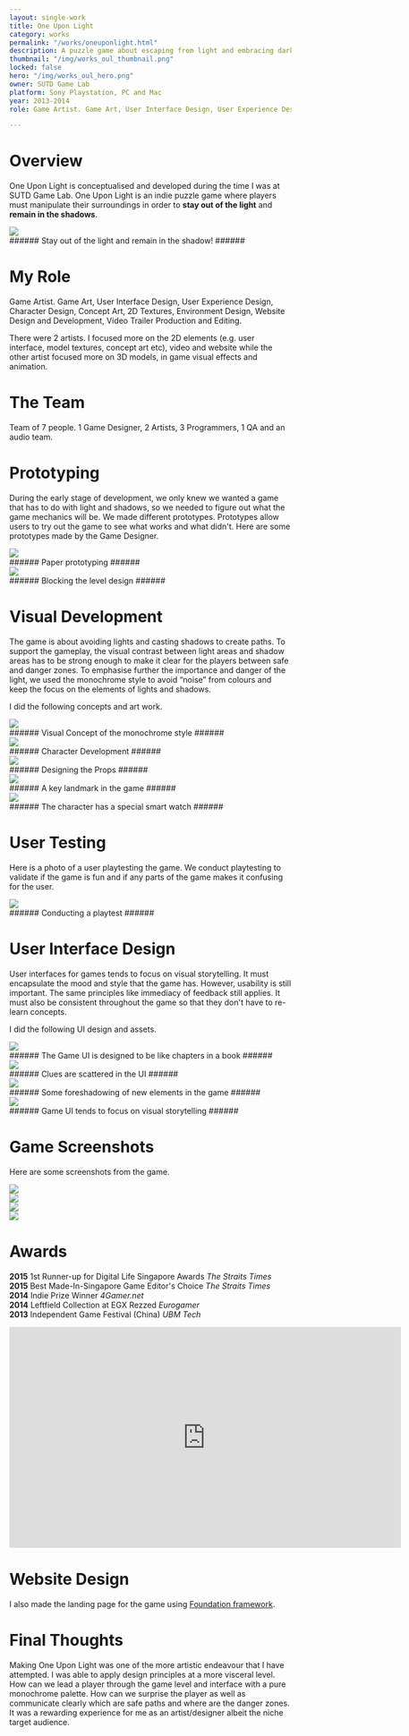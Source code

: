 ```yaml
---
layout: single-work
title: One Upon Light
category: works
permalink: "/works/oneuponlight.html"
description: A puzzle game about escaping from light and embracing darkness.
thumbnail: "/img/works_oul_thumbnail.png"
locked: false
hero: "/img/works_oul_hero.png"
owner: SUTD Game Lab
platform: Sony Playstation, PC and Mac
year: 2013-2014
role: Game Artist. Game Art, User Interface Design, User Experience Design, Character Design, Concept Art, 2D Textures, Environment Design, Website Design and Development, Video Trailer Production and Editing

---
```


# Overview #
One Upon Light is conceptualised and developed during the time I was at SUTD Game Lab. One Upon Light is an indie puzzle game where players must manipulate their surroundings in order to **stay out of the light** and **remain in the shadows**.

<div><img class="inner" src="/img/oul_gamemechanic.gif"></div>  
###### Stay out of the light and remain in the shadow! ######

# My Role #
Game Artist. Game Art, User Interface Design, User Experience Design, Character Design, Concept Art, 2D Textures, Environment Design, Website Design and Development, Video Trailer Production and Editing.

There were 2 artists. I focused more on the 2D elements (e.g. user interface, model textures, concept art etc), video and website while the other artist focused more on 3D models, in game visual effects and animation.

# The Team #
Team of 7 people. 1 Game Designer, 2 Artists, 3 Programmers, 1 QA and an audio team.

# Prototyping #
During the early stage of development, we only knew we wanted a game that has to do with light and shadows, so  we needed to figure out what the game mechanics will be. We made different prototypes. Prototypes allow users to try out the game to see what works and what didn't. Here are some prototypes made by the Game Designer.
<div><img class="inner" src="/img/oul_01_Prototype_GameMechanic.jpg"></div>
###### Paper prototyping ######
<div><img class="inner" src="/img/oul_02_LevelBlocking.jpg"></div>
###### Blocking the level design ######

# Visual Development #
The game is about avoiding lights and casting shadows to create paths. To support the gameplay, the visual contrast between light areas and shadow areas has to be strong enough to make it clear for the players between safe and danger zones. To emphasise further the importance and danger of the light, we used the monochrome style to avoid “noise” from colours and keep the focus on the elements of lights and shadows.

I did the following concepts and art work.

<div><img class="inner" src="/img/oul_01_VisualTone.jpg"></div>
###### Visual Concept of the monochrome style ######
<div><img class="inner" src="/img/oul_02_CharacterBehaviour.jpg"></div>
###### Character Development ######
<div><img class="inner" src="/img/oul_03_EnvironmentProp.jpg"></div>
###### Designing the Props ######
<div><img class="inner" src="/img/oul_04_EnvironmentBlueprint.jpg"></div>
###### A key landmark in the game ######
<div><img class="inner" src="/img/oul_05_DeviceManual.jpg"></div>
###### The character has a special smart watch ######

# User Testing #
Here is a photo of a user playtesting the game. We conduct playtesting to validate if the game is fun and if any parts of the game makes it confusing for the user.
<div><img class="inner" src="/img/oul_06_casualconnecttesting.jpg"></div>
###### Conducting a playtest ######

# User Interface Design #
User interfaces for games tends to focus on visual storytelling. It must encapsulate the mood and style that the game has. However, usability is still important. The same principles like immediacy of feedback still applies. It must also be consistent throughout the game so that they don't have to re-learn concepts.

I did the following UI design and assets.

<div><img class="inner" src="/img/oul_03_Final_MenuUI_MenuUI_Levels.png"></div>
###### The Game UI is designed to be like chapters in a book ######
<div><img class="inner" src="/img/oul_03_Final_MenuUI_Journal_02.png"></div>
###### Clues are scattered in the UI ######
<div><img class="inner" src="/img/oul_03_Final_MenuUI_Journal_07.png"></div>
###### Some foreshadowing of new elements in the game ######
<div><img class="inner" src="/img/oul_03_Final_MenuUI_Journal_17_SciencePapers.png"></div>
###### Game UI tends to focus on visual storytelling ######

# Game Screenshots #
Here are some screenshots from the game.
<div><img class="inner" src="/img/oul_03_Final_GameScreenshot01.png"></div>
<div><img class="inner" src="/img/oul_03_Final_GameScreenshot02.png"></div>
<div><img class="inner" src="/img/oul_03_Final_GameScreenshot03.png"></div>
<div><img class="inner" src="/img/oul_03_Final_GameScreenshot04.png"></div>

# Awards #
  **2015**  1st Runner-up for Digital Life Singapore Awards  *The Straits Times*
  <br/>
  **2015**  Best Made-In-Singapore Game Editor's Choice  *The Straits Times*
<br/>
  **2014**  Indie Prize Winner  *4Gamer.net*
<br/>
  **2014**  Leftfield Collection at EGX Rezzed  *Eurogamer*
<br/>
  **2013**  Independent Game Festival (China)  *UBM Tech*

<div class="container">
<iframe width="700" height="395" src="https://www.youtube.com/embed/ZchVJG9cN7U" frameborder="0" allow="autoplay; encrypted-media" allowfullscreen></iframe></div>

# Website Design #
I also made the landing page for the game using <a href="https://foundation.zurb.com/">Foundation framework</a>.

# Final Thoughts #
Making One Upon Light was one of the more artistic endeavour that I have attempted. I was able to apply design principles at a more visceral level. How can we lead a player through the game level and interface with a pure monochrome palette. How can we surprise the player as well as communicate clearly which are safe paths and where are the danger zones. It was a rewarding experience for me as an artist/designer albeit the niche target audience.
